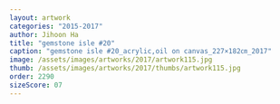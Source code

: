 ```yaml
---
layout: artwork
categories: "2015-2017"
author: Jihoon Ha
title: "gemstone isle #20"
caption: "gemstone isle #20_acrylic,oil on canvas_227×182㎝_2017"
image: /assets/images/artworks/2017/artwork115.jpg
thumb: /assets/images/artworks/2017/thumbs/artwork115.jpg
order: 2290
sizeScore: 07
---
```

